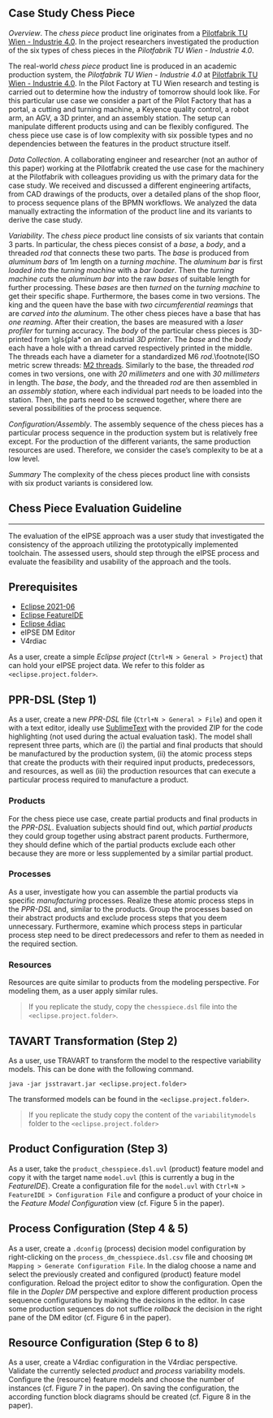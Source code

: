 Case Study Chess Piece
----------------------

*Overview*. The *chess piece* product line originates from a [Pilotfabrik TU Wien - Industrie 4.0](https://www.pilotfabrik.at). In the project researchers investigated the production of the six types of chess pieces in the *Pilotfabrik TU Wien - Industrie 4.0*.

The real-world *chess piece* product line is produced in an academic production system, the *Pilotfabrik TU Wien - Industrie 4.0* at [Pilotfabrik TU Wien - Industrie 4.0](https://www.pilotfabrik.at). In the Pilot Factory at TU Wien research and testing is carried out to determine how the industry of tomorrow should look like. For this particular use case we consider a part of the Pilot Factory that has a portal, a cutting and turning machine, a Keyence quality control, a robot arm, an AGV, a 3D printer, and an assembly station. The setup can manipulate different products using and can be flexibly configured. The chess piece use case is of low complexity with six possible types and no dependencies between the features in the product structure itself.

*Data Collection*. A collaborating engineer and researcher (not an author of this paper) working at the Pilotfabrik created the use case for the machinery at the Pilotfabrik with colleagues providing us with the primary data for the case study. We received and discussed a different engineering artifacts, from CAD drawings of the products, over a detailed plans of the shop floor, to process sequence plans of the BPMN workflows. We analyzed the data manually extracting the information of the product line and its variants to derive the case study.

*Variability*. The *chess piece* product line consists of six variants that contain 3 parts. In particular, the chess pieces consist of a *base*, a *body*, and a threaded *rod* that connects these two parts. The *base* is produced from *aluminum bars* of 1m length on a *turning machine*. The *aluminum bar* is first *loaded into* the *turning machine* with a *bar loader*. Then the *turning machine* *cuts* the *aluminum bar* into the raw *bases* of suitable length for further processing. These *bases* are then *turned* on the *turning machine* to get their specific shape. Furthermore, the bases come in two versions. The king and the queen have the base with *two circumferential reamings* that are *carved into the aluminum*. The other chess pieces have a base that has *one reaming*. After their creation, the bases are measured with a *laser profiler* for turning accuracy. The *body* of the particular chess pieces is 3D-printed from \gls{pla* on an industrial *3D printer*. The *base* and the *body* each have a hole with a thread carved respectively printed in the middle. The threads each have a diameter for a standardized M6 *rod*.\footnote{ISO metric screw threads: [M2 threads](https://w.wiki/_wm23). Similarly to the base, the threaded *rod* comes in two versions, one with *20 millimeters* and one with *30 millimeters* in length. The *base*, the *body*, and the threaded *rod* are then assembled in an *assembly station*, where each individual part needs to be loaded into the station. Then, the parts need to be screwed together, where there are several possibilities of the process sequence.

*Configuration/Assembly*. The assembly sequence of the chess pieces has a particular process sequence in the production system but is relatively free except. For the production of the different variants, the same production resources are used. Therefore, we consider the case’s complexity to be at a low level.

*Summary* The complexity of the chess pieces product line with consists with six product variants is considered low.

Chess Piece Evaluation Guideline
--------------------------------
--------------------------------

The evaluation of the eIPSE approach was a user study that investigated the consistency of the approach utilizing the prototypically implemented toolchain. The assessed users, should step through the eIPSE process and evaluate the feasibility and usability of the approach and the tools.

## Prerequisites

- [Eclipse 2021-06](https://www.eclipse.org/downloads/packages/release/2021-06/r)
- [Eclipse FeatureIDE](https://featureide.github.io/)
- [Eclipse 4diac](https://www.eclipse.org/4diac/)
- eIPSE DM Editor
- V4rdiac

As a user, create a simple *Eclipse project* (`Ctrl+N > General > Project`) that can hold your eIPSE project data.
We refer to this folder as `<eclipse.project.folder>`.

## PPR-DSL (Step 1)

As a user, create a new *PPR-DSL* file (`Ctrl+N > General > File`) and open it with a text editor, ideally use [SublimeText](https://www.sublimetext.com/) with the provided ZIP for the code highlighting (not used during the actual evaluation task). The model shall represent three parts, which are (i) the partial and final products that should be manufactured by the production system, (ii) the atomic process steps that create the products with their required input products, predecessors, and resources, as well as (iii) the production resources that can execute a particular process required to manufacture a product.

### Products
For the chess piece use case, create partial products and final products in the *PPR-DSL*. Evaluation subjects should find out, which *partial products* they could group together using abstract parent products. Furthermore, they should define which of the partial products exclude each other because they are more or less supplemented by a similar partial product.

### Processes
As a user, investigate how you can assemble the partial products via specific *manufacturing* processes. Realize these atomic process steps in the *PPR-DSL* and, similar to the products. Group the processes based on their abstract products and exclude process steps that you deem unnecessary. Furthermore, examine which process steps in particular process step need to be direct predecessors and refer to them as needed in the required section.

### Resources
Resources are quite similar to products from the modeling perspective. For modeling them, as a user apply similar rules.

> If you replicate the study, copy the `chesspiece.dsl` file into the `<eclipse.project.folder>`.


## TAVART Transformation (Step 2)

As a user, use TRAVART to transform the model to the respective variability models. This can be done with the following command.

    java -jar jsstravart.jar <eclipse.project.folder>

The transformed models can be found in the `<eclipse.project.folder>`.

> If you replicate the study copy the content of the `variabilitymodels` folder to the `<eclipse.project.folder>`

## Product Configuration (Step 3)

As a user, take the `product_chesspiece.dsl.uvl` (product) feature model and copy it with the target name `model.uvl` (this is currently a bug in the *FeatureIDE*). Create a configuration file for the `model.uvl` with `Ctrl+N > FeatureIDE > Configuration File` and configure a product of your choice in the *Feature Model Configuration* view (cf. Figure 5 in the paper).

## Process Configuration (Step 4 & 5)

As a user, create a `.dconfig` (process) decision model configuration by right-clicking on the `process_dm_chesspiece.dsl.csv` file and choosing `DM Mapping > Generate Configuration File`. In the dialog choose a name and select the previously created and configured (product) feature model configuration. Reload the project editor to show the configuration. Open the file in the *Dopler DM* perspective and explore different production process sequence configurations by making the decisions in the editor. In case some production sequences do not suffice *rollback* the decision in the right pane of the DM editor (cf. Figure 6 in the paper).

## Resource Configuration (Step 6 to 8)

As a user, create a V4rdiac configuration in the V4rdiac perspective.
Validate the currently selected *product* and *process* variability models.
Configure the (resource) feature models and choose the number of instances (cf. Figure 7 in the paper).
On saving the configuration, the according function block diagrams should be created (cf. Figure 8 in the paper).

